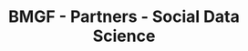 ---
layout: partner
title: BMGF - Partners - Social Data Science
partner-name: Bill and Melinda Gates Foundation
partner-url: http://www.gatesfoundation.org/
partner-contact: <a href="mailto:gcouture@intven.com">Guillaume Chabot-Couture</a>, Collaborator
partner-description: BMGF focuses on extreme poverty and poor health in developing countries, and the failures of America’s education system.
partner-tags: education, poverty, health, polio
is-full-page: true
---